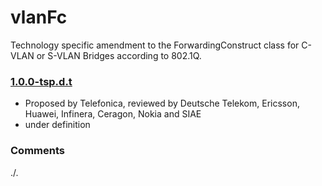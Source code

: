 # vlanFc
Technology specific amendment to the ForwardingConstruct class for C-VLAN or S-VLAN Bridges according to 802.1Q.

### [1.0.0-tsp.d.t](../../tree/tsp)
- Proposed by Telefonica, reviewed by Deutsche Telekom, Ericsson, Huawei, Infinera, Ceragon, Nokia and SIAE
- under definition

### Comments
./.
